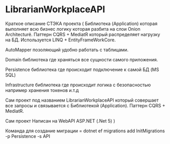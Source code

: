 # LibrarianWorkplaceAPI

Краткое описание СТЭКА проекта (
Библиотека (Application) которая выполняет всю бизнес логику которая разбита на слои Onion Architecturё.
Паттерн CQRS + MediatR который распределяет нагрузку на БД. Используется LINQ + EntityFrameWorkCore.

AutoMapper позоляющий удобно работать с таблицами.

Domain библиотека где храняться все сущности самого приложения.

Persistence библиотека где происходит подключение к самой БД (MS SQL)

Infrastructure библиотека где происходит логика с безопасностью например хранения токенов и.т.д


Сам проект под названием LibrarianWorkplaceAPI который совершает все запросы и связывается с Библиотекой (Application). 
Паттерн CQRS + MediatR.
 
Сам проект Написан на WebAPI ASP.NET (.Net 5)
)

Команда для создание миграции = dotnet ef migrations add InitMigrations -p Persistence -s API
